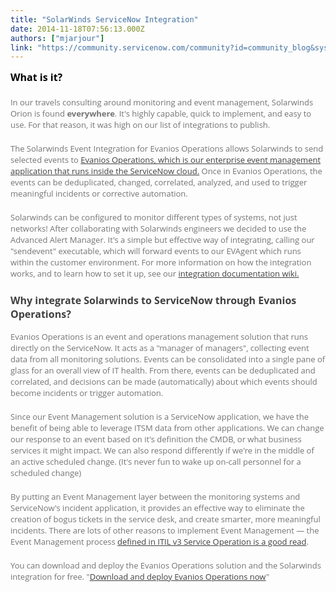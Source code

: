 ```yaml
---
title: "SolarWinds ServiceNow Integration"
date: 2014-11-18T07:56:13.000Z
authors: ["mjarjour"]
link: "https://community.servicenow.com/community?id=community_blog&sys_id=dcfc62a5dbd0dbc01dcaf3231f961926"
---
```

<p style="margin: 0 0 20px; color: #747474; font-family: 'Open Sans', Arial, Helvetica, sans-serif; font-size: 13px; font-style: normal; font-weight: normal; text-align: start; text-indent: 0px;"><strong style=": ; color: #000000; font-size: 12pt;">What is it?</strong></p><p style="margin: 0 0 20px; color: #747474; font-family: 'Open Sans', Arial, Helvetica, sans-serif; font-size: 13px; font-style: normal; font-weight: normal; text-align: start; text-indent: 0px;">In our travels consulting around monitoring and event management, Solarwinds Orion is found<span class="Apple-converted-space"> </span><strong>everywhere</strong>. It's highly capable, quick to implement, and easy to use. For that reason, it was high on our list of integrations to publish.</p><p style="margin: 0 0 20px; color: #747474; font-family: 'Open Sans', Arial, Helvetica, sans-serif; font-size: 13px; font-style: normal; font-weight: normal; text-align: start; text-indent: 0px;">The Solarwinds Event Integration for Evanios Operations allows Solarwinds to send selected events to<span class="Apple-converted-space"> </span><a href="http://www.evanios.com/site/evanios-operations/" style="color: #404041;" title="Evanios Operations">Evanios Operations, which is our enterprise event management application that runs inside the ServiceNow cloud.</a> Once in Evanios Operations, the events can be deduplicated, changed, correlated, analyzed, and used to trigger meaningful incidents or corrective automation.</p><p style="margin: 0 0 20px; color: #747474; font-family: 'Open Sans', Arial, Helvetica, sans-serif; font-size: 13px; font-style: normal; font-weight: normal; text-align: start; text-indent: 0px;">Solarwinds can be configured to monitor different types of systems, not just networks! After collaborating with Solarwinds engineers we decided to use the Advanced Alert Manager. It's a simple but effective way of integrating, calling our "sendevent" executable, which will forward events to our EVAgent which runs within the customer environment. For more information on how the integration works, and to learn how to set it up, see our<span class="Apple-converted-space"> </span><a href="http://www.evanios.com/mwiki/index.php?title=SolarWinds_Packaged_Integration" style="color: #404041;" target="_blank" title="SolarWinds ServiceNow Integrations with EOPS">integration documentation wiki.</a></p><h3 style="font-family: 'Open Sans', Arial, Helvetica, sans-serif; color: #404041 !important; font-weight: normal; font-size: 16px !important; font-style: normal; text-align: start; text-indent: 0px;"><strong>Why integrate Solarwinds to ServiceNow<span class="Apple-converted-space"> </span>through<span class="Apple-converted-space"> </span>Evanios Operations?</strong></h3><p></p><p style="margin: 0 0 20px; color: #747474; font-family: 'Open Sans', Arial, Helvetica, sans-serif; font-size: 13px; font-style: normal; font-weight: normal; text-align: start; text-indent: 0px;">Evanios Operations is an event and operations management solution that runs directly on the ServiceNow. It acts as a "manager of managers", collecting event data from all monitoring solutions. Events can be consolidated into a single pane of glass for an overall view of IT health. From there, events can be deduplicated and correlated, and decisions can be made (automatically) about which events should become incidents or trigger automation.</p><p style="margin: 0 0 20px; color: #747474; font-family: 'Open Sans', Arial, Helvetica, sans-serif; font-size: 13px; font-style: normal; font-weight: normal; text-align: start; text-indent: 0px;">Since our Event Management solution is a ServiceNow application, we have the benefit of being able to leverage ITSM data from other applications. We can change our response to an event based on it's definition the CMDB, or what business services it might impact. We can also respond differently if we're in the middle of an active scheduled change. (It's never fun to wake up on-call personnel for a scheduled change)</p><p style="margin: 0 0 20px; color: #747474; font-family: 'Open Sans', Arial, Helvetica, sans-serif; font-size: 13px; font-style: normal; font-weight: normal; text-align: start; text-indent: 0px;">By putting an Event Management layer between the monitoring systems and ServiceNow's incident application, it provides an effective way to eliminate the creation of bogus tickets in the service desk, and create smarter, more meaningful incidents. There are lots of other reasons to implement Event Management — the Event Management process<span class="Apple-converted-space"> </span><a href="https://www.ucisa.ac.uk/~/media/Files/members/activities/ITIL/service_operation/ITIL_Introducing%20Service%20Operation%20pdf.ashx" style="color: #404041;" title="ITIL Service Operation Intro">defined in ITIL v3 Service Operation is a good read</a>.</p><p style="margin: 0 0 20px; color: #747474; font-family: 'Open Sans', Arial, Helvetica, sans-serif; font-size: 13px; font-style: normal; font-weight: normal; text-align: start; text-indent: 0px;"><span style="color: #747474; font-family: 'Open Sans', Arial, Helvetica, sans-serif; font-size: 13px; font-style: normal; font-weight: normal; text-align: start; text-indent: 0px;">You can download and deploy the Evanios Operations solution and the Solarwinds integration for free. "</span><span style="color: #747474; font-family: 'Open Sans', Arial, Helvetica, sans-serif; font-size: 13px; font-style: normal; font-weight: normal; text-align: start; text-indent: 0px;"><a href="http://www.evanios.com/site/download-evanios-operations/" style="color: #404041; font-family: 'Open Sans', Arial, Helvetica, sans-serif; font-size: 13px; font-style: normal; font-weight: normal; text-align: start; text-indent: 0px;" title="Download Evanios Operations">Download and deploy Evanios Operations now</a></span>"</p>